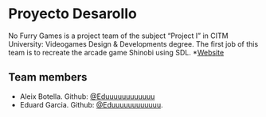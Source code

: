 # Proyecto Desarollo

No Furry Games is a project team of the subject “Project I” in CITM University: Videogames Design & Developments degree. The first job of this team is to recreate the arcade game Shinobi using SDL. *[Website](https://msabate00.github.io/NoFurry-Games/)

## Team members

- Aleix Botella. Github: [@Eduuuuuuuuuuuu](https://github.com/Eduuuuuuuuuuuu)
- Eduard Garcia. Github: [@Eduuuuuuuuuuuu](https://github.com/Eduuuuuuuuuuuu).
